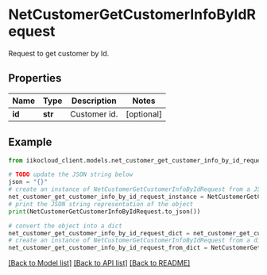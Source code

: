 # NetCustomerGetCustomerInfoByIdRequest

Request to get customer by Id.

## Properties

Name | Type | Description | Notes
------------ | ------------- | ------------- | -------------
**id** | **str** | Customer id. | [optional] 

## Example

```python
from iikocloud_client.models.net_customer_get_customer_info_by_id_request import NetCustomerGetCustomerInfoByIdRequest

# TODO update the JSON string below
json = "{}"
# create an instance of NetCustomerGetCustomerInfoByIdRequest from a JSON string
net_customer_get_customer_info_by_id_request_instance = NetCustomerGetCustomerInfoByIdRequest.from_json(json)
# print the JSON string representation of the object
print(NetCustomerGetCustomerInfoByIdRequest.to_json())

# convert the object into a dict
net_customer_get_customer_info_by_id_request_dict = net_customer_get_customer_info_by_id_request_instance.to_dict()
# create an instance of NetCustomerGetCustomerInfoByIdRequest from a dict
net_customer_get_customer_info_by_id_request_from_dict = NetCustomerGetCustomerInfoByIdRequest.from_dict(net_customer_get_customer_info_by_id_request_dict)
```
[[Back to Model list]](../README.md#documentation-for-models) [[Back to API list]](../README.md#documentation-for-api-endpoints) [[Back to README]](../README.md)


